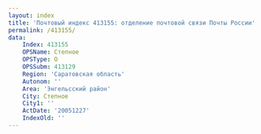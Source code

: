 ```yaml
---
layout: index
title: 'Почтовый индекс 413155: отделение почтовой связи Почты России'
permalink: /413155/
data:
    Index: 413155
    OPSName: Степное
    OPSType: О
    OPSSubm: 413129
    Region: 'Саратовская область'
    Autonom: ''
    Area: 'Энгельсский район'
    City: Степное
    City1: ''
    ActDate: '20051227'
    IndexOld: ''
---
```

